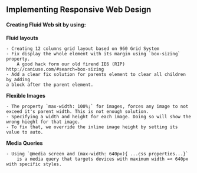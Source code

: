 ## Implementing Responsive Web Design

#### Creating Fluid Web sit by using:

**Fluid layouts**

	- Creating 12 columns grid layout based on 960 Grid System
	- Fix display the whole element with its margin using `box-sizing` property. 
		A good hack form our old firend IE6 (RIP) http://caniuse.com/#search=box-sizing
	- Add a clear fix solution for parents element to clear all children by adding 
	a block after the parent element.

**Flexible Images**

	- The property `max-width: 100%;` for images, forces any image to not exceed it's parent width. This is not enough solution.
	- Specifying a width and height for each image. Doing so will show the wrong hieght for that image.
	- To fix that, we override the inline image height by setting its value to auto.

**Media Queries**
	
	- Using `@media screen and (max-width: 640px){ ...css properties...}` 
		is a media query that targets devices with maximum width =< 640px with specific styles.